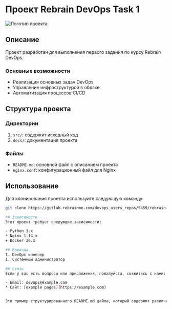 # Проект Rebrain DevOps Task 1

![Логотип проекта](https://example.com/logo.png)

## Описание

Проект разработан для выполнения первого задания по курсу Rebrain DevOps.

### Основные возможности

- Реализация основных задач DevOps
- Управление инфраструктурой в облаке
- Автоматизация процессов CI/CD

## Структура проекта

### Директории

1. `src/`: содержит исходный код
2. `docs/`: документация проекта

### Файлы

- `README.md`: основной файл с описанием проекта
- `nginx.conf`: конфигурационный файл для Nginx

## Использование

Для клонирования проекта используйте следующую команду:

```bash
git clone https://gitlab.rebrainme.com/devops_users_repos/5459/rebrain-devops-task1.git

## Зависимости
Этот проект требует следующие зависимости:

- Python 3.x
* Nginx 1.14.x
+ Docker 20.x

## Команда
1. DevOps инженер
1. Системный администратор

## Связь
Если у вас есть вопросы или предложения, пожалуйста, свяжитесь с нами:

- Email: devops@example.com
* Сайт: [example pages](https://example.com)


Это пример структурированного README.md файла, который содержит различные элементы, такие как заголовки разного уровня, списки, ссылки, картинки, блоки кода и цитаты. Вы можете использовать этот пример в качестве основы и адаптировать его для вашего проекта.
